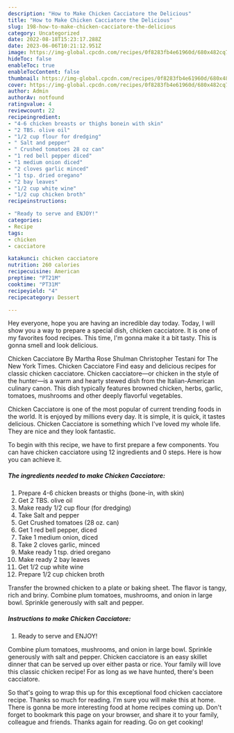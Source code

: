 ```yaml
---
description: "How to Make Chicken Cacciatore the Delicious"
title: "How to Make Chicken Cacciatore the Delicious"
slug: 198-how-to-make-chicken-cacciatore-the-delicious
category: Uncategorized
date: 2022-08-18T15:23:17.288Z
date: 2023-06-06T10:21:12.951Z
image: https://img-global.cpcdn.com/recipes/0f8283fb4e61960d/680x482cq70/chicken-cacciatore-recipe-main-photo.jpg
hideToc: false
enableToc: true
enableTocContent: false
thumbnail: https://img-global.cpcdn.com/recipes/0f8283fb4e61960d/680x482cq70/chicken-cacciatore-recipe-main-photo.jpg
cover: https://img-global.cpcdn.com/recipes/0f8283fb4e61960d/680x482cq70/chicken-cacciatore-recipe-main-photo.jpg
author: Admin
authorAv: notfound
ratingvalue: 4
reviewcount: 22
recipeingredient:
- "4-6 chicken breasts or thighs bonein with skin"
- "2 TBS. olive oil"
- "1/2 cup flour for dredging"
- " Salt and pepper"
- " Crushed tomatoes 28 oz can"
- "1 red bell pepper diced"
- "1 medium onion diced"
- "2 cloves garlic minced"
- "1 tsp. dried oregano"
- "2 bay leaves"
- "1/2 cup white wine"
- "1/2 cup chicken broth"
recipeinstructions:

- "Ready to serve and ENJOY!"
categories:
- Recipe
tags:
- chicken
- cacciatore

katakunci: chicken cacciatore 
nutrition: 260 calories
recipecuisine: American
preptime: "PT21M"
cooktime: "PT31M"
recipeyield: "4"
recipecategory: Dessert

---
```



Hey everyone, hope you are having an incredible day today. Today, I will show you a way to prepare a special dish, chicken cacciatore. It is one of my favorites food recipes. This time, I'm gonna make it a bit tasty. This is gonna smell and look delicious.

Chicken Cacciatore By Martha Rose Shulman Christopher Testani for The New York Times. Chicken Cacciatore Find easy and delicious recipes for classic chicken cacciatore. Chicken cacciatore—or chicken in the style of the hunter—is a warm and hearty stewed dish from the Italian-American culinary canon. This dish typically features browned chicken, herbs, garlic, tomatoes, mushrooms and other deeply flavorful vegetables.

Chicken Cacciatore is one of the most popular of current trending foods in the world. It is enjoyed by millions every day. It is simple, it is quick, it tastes delicious. Chicken Cacciatore is something which I've loved my whole life. They are nice and they look fantastic.


To begin with this recipe, we have to first prepare a few components. You can have chicken cacciatore using 12 ingredients and 0 steps. Here is how you can achieve it.

<!--inarticleads1-->

##### The ingredients needed to make Chicken Cacciatore:

1. Prepare 4-6 chicken breasts or thighs (bone-in, with skin)
1. Get 2 TBS. olive oil
1. Make ready 1/2 cup flour (for dredging)
1. Take  Salt and pepper
1. Get  Crushed tomatoes (28 oz. can)
1. Get 1 red bell pepper, diced
1. Take 1 medium onion, diced
1. Take 2 cloves garlic, minced
1. Make ready 1 tsp. dried oregano
1. Make ready 2 bay leaves
1. Get 1/2 cup white wine
1. Prepare 1/2 cup chicken broth


Transfer the browned chicken to a plate or baking sheet. The flavor is tangy, rich and briny. Combine plum tomatoes, mushrooms, and onion in large bowl. Sprinkle generously with salt and pepper. 

<!--inarticleads2-->

##### Instructions to make Chicken Cacciatore:


1. Ready to serve and ENJOY!

Combine plum tomatoes, mushrooms, and onion in large bowl. Sprinkle generously with salt and pepper. Chicken cacciatore is an easy skillet dinner that can be served up over either pasta or rice. Your family will love this classic chicken recipe! For as long as we have hunted, there&#39;s been cacciatore. 

So that's going to wrap this up for this exceptional food chicken cacciatore recipe. Thanks so much for reading. I'm sure you will make this at home. There is gonna be more interesting food at home recipes coming up. Don't forget to bookmark this page on your browser, and share it to your family, colleague and friends. Thanks again for reading. Go on get cooking!
